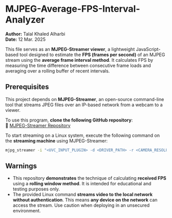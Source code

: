 # MJPEG-Average-FPS-Interval-Analyzer

**Author:** Talal Khaled Alharbi  
**Date:** 12 Mar. 2025  

This file serves as an **MJPEG-Streamer viewer**, a lightweight JavaScript-based tool designed to estimate the **FPS (frames per second)** of an MJPEG stream using the **average frame interval method**. It calculates FPS by measuring the time difference between consecutive frame loads and averaging over a rolling buffer of recent intervals.  

## Prerequisites  
This project depends on **MJPEG-Streamer**, an open-source command-line tool that streams JPEG files over an IP-based network from a webcam to a viewer.  

To use this program, **clone the following GitHub repository**:  
🔗 [MJPEG-Streamer Repository](https://github.com/jacksonliam/mjpg-streamer)  

To start streaming on a Linux system, execute the following command on the **streaming machine** using MJPEG-Streamer:  

```bash
mjpg_streamer -i "<UVC_INPUT_PLUGIN> -d <DRIVER_PATH> -r <CAMERA_RESOLUTION> -f <FRAME_RATE>" -o "output_http.so -w ./www -p 8080"
```

## Warnings  
- This repository **demonstrates** the technique of calculating **received FPS** using a **rolling window method**. It is intended for educational and testing purposes only.  
- The provided Linux command **streams video to the local network** **without authentication**. This means **any device on the network** can access the stream. Use caution when deploying in an unsecured environment.
